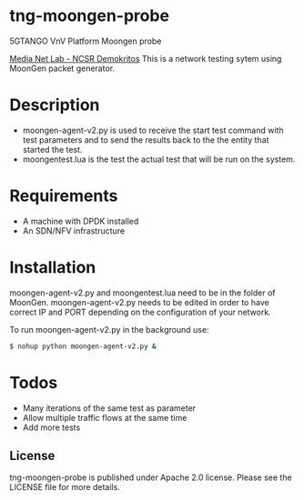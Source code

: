 # tng-moongen-probe

5GTANGO VnV Platform Moongen probe

[Media Net Lab - NCSR Demokritos](http://www.medianetlab.gr/)
This is a network testing sytem using MoonGen packet generator.

# Description

  - moongen-agent-v2.py is used to receive the start test command with test parameters and to send the results back to the the entity that started the test.
  - moongentest.lua is the test the actual test that will be run on the system.

# Requirements

  - A machine with DPDK installed
  - An SDN/NFV infrastructure

# Installation

moongen-agent-v2.py and moongentest.lua need to be in the folder of MoonGen. moongen-agent-v2.py needs to be edited in order to have correct IP and PORT depending on the configuration of your network.

To run moongen-agent-v2.py in the background use:

```sh
$ nohup python moongen-agent-v2.py &
```

# Todos

 - Many iterations of the same test as parameter
 - Allow multiple traffic flows at the same time
 - Add more tests

License
----

tng-moongen-probe is published under Apache 2.0 license. Please see the LICENSE file for more details.

